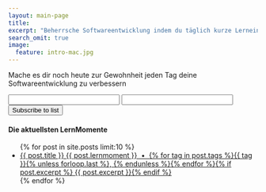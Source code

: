 ```yaml
---
layout: main-page
title: 
excerpt: "Beherrsche Softwareentwicklung indem du täglich kurze Lerneinheiten für C# (.NET / Mono) und C absolvierst."
search_omit: true
image:
  feature: intro-mac.jpg
---
```


<div class="post-subscribe">
  <p>Mache es dir noch heute zur Gewohnheit jeden Tag deine Softwareentwicklung zu verbessern</p>
    <form action="http://lernmoment.us9.list-manage2.com/subscribe/post" method="POST" target="_blank">
      <input type="hidden" name="u" value="d0206d57f5002e40b651a0f60">
      <input type="hidden" name="id" value="8845c28e62">
      <input type="email" autocapitalize="off" autocorrect="off" name="MERGE0" id="MERGE0" size="25" value="">
      <input type="text" name="MERGE1" id="MERGE1" size="25" value="">
      <input type="submit" class="button" name="submit" value="Subscribe to list">
    </form>
</div>

#### Die aktuellsten LernMomente

<ul class="post-list">
{% for post in site.posts limit:10 %} 
  <li><article><a href="{{ site.url }}{{ post.url }}">{{ post.title }} </span><span class="entry-date">{{ post.lernmoment }} &nbsp;&bull;&nbsp; {% for tag in post.tags %}{{ tag }}{% unless forloop.last %}, {% endunless %}{% endfor %}</span>{% if post.excerpt %} <span class="excerpt">{{ post.excerpt }}</span>{% endif %}</a></article></li>
{% endfor %}
</ul>
